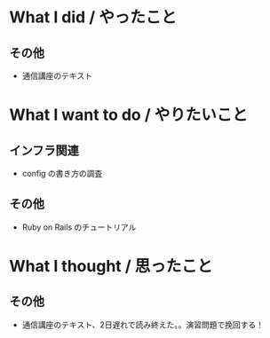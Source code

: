 # What I did / やったこと
## その他
- 通信講座のテキスト

# What I want to do / やりたいこと
## インフラ関連
- config の書き方の調査

## その他
- Ruby on Rails のチュートリアル

# What I thought / 思ったこと
## その他
- 通信講座のテキスト、2日遅れで読み終えた。。演習問題で挽回する！
